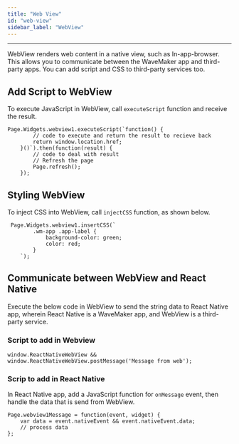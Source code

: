 ```yaml
---
title: "Web View"
id: "web-view"
sidebar_label: "WebView"
---
```

---

WebView renders web content in a native view, such as In-app-browser. This allows you to communicate between the WaveMaker app and third-party apps. You can add script and CSS to third-party services too.

## Add Script to WebView

To execute JavaScript in WebView, call `executeScript` function and receive the result.

```
Page.Widgets.webview1.executeScript(`function() {
        // code to execute and return the result to recieve back
        return window.location.href; 
    }()`).then(function(result) {
        // code to deal with result
        // Refresh the page
        Page.refresh();
    });
```

## Styling WebView

To inject CSS into WebView, call `injectCSS` function, as shown below.

```
 Page.Widgets.webview1.insertCSS(`
        .wm-app .app-label {
            background-color: green;
            color: red;
        }
    `);
```

## Communicate between WebView and React Native

Execute the below code in WebView to send the string data to React Native app, wherein React Native is a WaveMaker app, and WebView is a third-party service. 

### Script to add in Webview

```
window.ReactNativeWebView && window.ReactNativeWebView.postMessage('Message from web');
```

### Scrip to add in React Native

In React Native app, add a JavaScript function for `onMessage` event, then handle the data that is send from WebView.

```
Page.webview1Message = function(event, widget) {
    var data = event.nativeEvent && event.nativeEvent.data;
    // process data
};
```